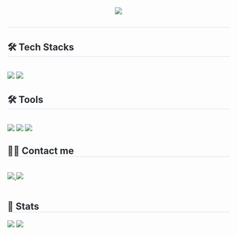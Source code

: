 <div align= "center">
<img src = "https://capsule-render.vercel.app/api?type=waving&color=0:ed9d0b,100:f94001&height=180&section=header&
text=Hello%20World%20%F0%9F%91%8B&fontSize=32&
animation=fadeIn&fontAlignY=36&fontColor=ffffff"/>
</div><div style="text-align: left;">
<h2 style="border-bottom: 1px solid #d8dee4; color: #282d33;">  </h2>
<div style="font-weight: 700; font-size: 15px; text-align: left; color: #282d33;">  </div>
</div>
<div style="text-align: left;">
<h2 style="border-bottom: 1px solid #d8dee4; color: #282d33;"> 🛠️ Tech Stacks </h2> <br>
<div style="margin: ; text-align: left;" "text-align: left;"> 
<img src="https://img.shields.io/badge/Java-007396?style=for-the-badge&logo=Java&logoColor=white">
<img src="https://img.shields.io/badge/kotlin-7F52FF?style=for-the-badge&logo=kotlin&logoColor=white">
</div>
<div style="text-align: left;">
<h2 style="border-bottom: 1px solid #d8dee4; color: #282d33;"> 🛠️ Tools </h2> <br>
<div style="margin: ; text-align: left;" "text-align: left;"> 
<img src="https://img.shields.io/badge/github-181717?style=for-the-badge&logo=github&logoColor=white">
<img src="https://img.shields.io/badge/androidstudio-3DDC84?style=for-the-badge&logo=androidstudio&logoColor=white">
<img src="https://img.shields.io/badge/intellijidea-000000?style=for-the-badge&logo=intellijidea&logoColor=white">
</div>
</div>
<div style="text-align: left;">
<h2 style="border-bottom: 1px solid #d8dee4; color: #282d33;"> 🧑‍💻 Contact me </h2> <br>
<div style="text-align: left;"> <a href=https://www.instagram.com/s_minj_1111/> <img src="https://img.shields.io/badge/Instagram-E4405F?style=for-the-badge&logo=Instagram&logoColor=white&link=https://www.instagram.com/s_minj_1111/"> </a>
<a [href=mailto:arcn1345@gmail.com](mailto:href=mailto:arcn1345@gmail.com)> <img src="https://img.shields.io/badge/Gmail-EA4335?style=for-the-badge&logo=Gmail&logoColor=white&link=mailto:arcn1345@gmail.com"> </a>
</div>  <br>
<div style="text-align: left;">  </div>
</div>
<div style="text-align: left;">
<h2 style="border-bottom: 1px solid #d8dee4; color: #282d33;"> 🏅 Stats </h2> <div style="text-align: left;"> <img src="https://github-readme-stats.vercel.app/api?username=1971123-seongmin&bg_color=180,ffffff,00000000&title_color=143f4d&text_color=143f4d"
/> <img src="https://github-readme-stats.vercel.app/api/top-langs/?username=1971123-seongmin&layout=compact&bg_color=180,ffffff,00000000&title_color=143f4d&text_color=143f4d"
/> </div>
</div>
